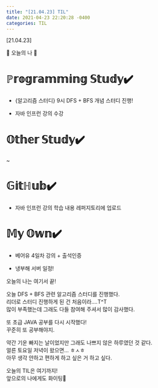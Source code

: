 ```yaml
---
title: "[21.04.23] TIL"
date: 2021-04-23 22:20:28 -0400
categories: TIL
---
```


[21.04.23]

🙌 오늘의 나 🙌

# ℙ𝕣𝕠𝕘𝕣𝕒𝕞𝕞𝕚𝕟𝕘 𝕊𝕥𝕦𝕕𝕪✔️

- {알고리즘 스터디} 9시 DFS + BFS 개념 스터디 진행!  

- 자바 인프런 강의 수강

# 𝕆𝕥𝕙𝕖𝕣 𝕊𝕥𝕦𝕕𝕪✔️
~

# 𝔾𝕚𝕥ℍ𝕦𝕓✔️

- 자바 인프런 강의 학습 내용 레퍼지토리에 업로드


# 𝕄𝕪 𝕆𝕨𝕟✔️

- 베어유 4일차 강의 + 출석인증

- 냉부해 서버 일정!



오늘의 나는 여기서 끝!   

오늘 DFS + BFS 관련 알고리즘 스터디를 진행했다.    
리더로 스터디 진행하게 된 건 처음이라....T^T  
많이 부족했는데 그래도 다들 참여해 주셔서 많이 감사했다.      

또 초급 JAVA 공부를 다시 시작했다!     
꾸준히 또 공부해야지.      
     
약간 기운 빠지는 날이었지만 그래도 나쁘지 않은 하루였던 것 같다.      
얼른 토요일 저녁이 왔으면... ㅎㅅㅎ                  
아무 생각 안하고 편하게 하고 싶은 거 하고 싶다.      

오늘의 TIL은 여기까지!    
앞으로의 나에게도 화이팅🌸

